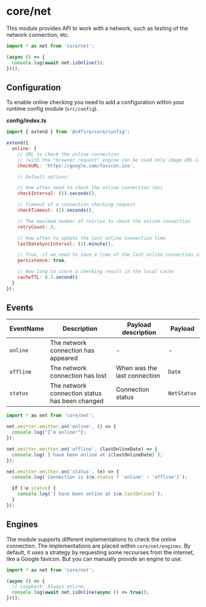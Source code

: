 # core/net

This module provides API to work with a network, such as testing of the network connection, etc.

```js
import * as net from 'core/net';

(async () => {
  console.log(await net.isOnline());
})();
```

## Configuration

To enable online checking you need to add a configuration within your runtime config module (`src/config`).

__config/index.ts__

```js
import { extend } from '@v4fire/core/config';

extend({
  online: {
    // URL to check the online connection
    // (with the "browser.request" engine can be used only image URL-s)
    checkURL: 'https://google.com/favicon.ico',

    // Default options:

    // How often need to check the online connection (ms)
    checkInterval: (5).seconds(),

    // Timeout of a connection checking request
    checkTimeout: (2).seconds(),

    // The maximum number of retries to check the online connection
    retryCount: 3,

    // How often to update the last online connection time
    lastDateSyncInterval: (1).minute(),

    // True, if we need to save a time of the last online connection in the local cache
    persistence: true,

    // How long to store a checking result in the local cache
    cacheTTL: 0.3.second()
  }
});
```

## Events

| EventName | Description                                    | Payload description          | Payload     |
|-----------|------------------------------------------------|------------------------------|-------------|
| `online`  | The network connection has appeared            | -                            | -           |
| `offline` | The network connection has lost                | When was the last connection | `Date`      |
| `status`  | The network connection status has been changed | Connection status            | `NetStatus` |

```js
import * as net from 'core/net';

net.emitter.emitter.on('online', () => {
  console.log("I'm online!");
});

net.emitter.emitter.on('offline', (lastOnlineDate) => {
  console.log(`I have been online at ${lastOnlineDate}`);
});

net.emitter.emitter.on('status', (e) => {
  console.log(`Connection is ${e.status ? 'online' : 'offline'}`);

  if (!e.status) {
    console.log(`I have been online at ${e.lastOnline}`);
  }
});
```

## Engines

The module supports different implementations to check the online connection.
The implementations are placed within `core/net/engines`. By default, it uses a strategy by requesting
some recourses from the internet, like a Google favicon. But you can manually provide an engine to use.

```js
import * as net from 'core/net';

(async () => {
  // Loopback. Always online.
  console.log(await net.isOnline(async () => true));
})();
```

